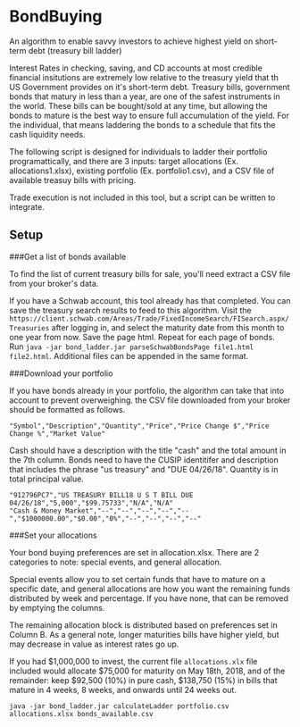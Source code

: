 # BondBuying
An algorithm to enable savvy investors to achieve highest yield on short-term debt (treasury bill ladder)

Interest Rates in checking, saving, and CD accounts at most credible financial insitutions are extremely low relative to the treasury yield that th US Government provides on it's short-term debt. Treasury bills, government bonds that matury in less than a year, are one of the safest instruments in the world. These bills can be bought/sold at any time, but allowing the bonds to mature is the best way to ensure full accumulation of the yield. For the individual, that means laddering the bonds to a schedule that fits the cash liquidity needs.

The following script is designed for individuals to ladder their portfolio programattically, and there are 3 inputs: target allocations (Ex. allocations1.xlsx), existing portfolio (Ex. portfolio1.csv), and a CSV file of available treasuy bills with pricing. 

Trade execution is not included in this tool, but a script can be written to integrate. 

## Setup

###Get a list of bonds available

To find the list of current treasury bills for sale, you'll need extract a CSV file from your broker's data.

If you have a Schwab account, this tool already has that completed. You can save the treasury search results to feed to this algorithm. Visit the `https://client.schwab.com/Areas/Trade/FixedIncomeSearch/FISearch.aspx/Treasuries` after logging in, and select the maturity date from this month to one year from now. Save the page html. Repeat for each page of bonds. Run `java -jar bond_ladder.jar parseSchwabBondsPage file1.html file2.html`. Additional files can be appended in the same format. 

###Download your portfolio

If you have bonds already in your portfolio, the algorithm can take that into account to prevent overweighing. the CSV file downloaded from your broker should be formatted as follows. 

    "Symbol","Description","Quantity","Price","Price Change $","Price Change %","Market Value" 

Cash should have a description with the title "cash" and the total amount in the 7th column. Bonds need to have the CUSIP identitifer and description that includes the phrase "us treasury" and "DUE 04/26/18". Quantity is in total principal value.

    "912796PC7","US TREASURY BILL18 U S T BILL DUE 04/26/18","5,000","$99.75733","N/A","N/A"
    "Cash & Money Market","--","--","--","--","--","$1000000.00","$0.00","0%","--","--","--","--"

###Set your allocations

Your bond buying preferences are set in allocation.xlsx. There are 2 categories to note: special events, and general allocation.

Special events allow you to set certain funds that have to mature on a specific date, and general allocations are how you want the remaining funds distributed by week and percentage. If you have none, that can be removed by emptying the columns.

The remaining allocation block is distributed based on preferences set in Column B. As a general note, longer maturities bills have higher yield, but may decrease in value as interest rates go up.

If you had $1,000,000 to invest, the current file `allocations.xlx` file included would allocate $75,000 for maturity on May 18th, 2018, and of the remainder: keep $92,500 (10%) in pure cash, $138,750 (15%) in bills that mature in 4 weeks, 8 weeks, and onwards until 24 weeks out. 

`java -jar bond_ladder.jar calculateLadder portfolio.csv allocations.xlsx bonds_available.csv`
